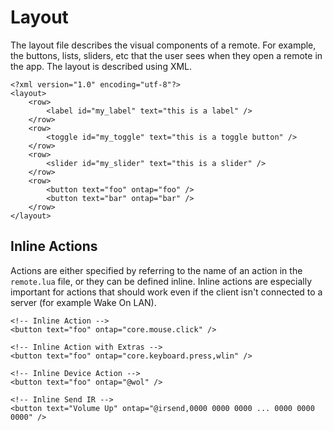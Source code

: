 
# Layout

The layout file describes the visual components of a remote. For example, the buttons, lists, sliders, etc that the user
sees when they open a remote in the app. The layout is described using XML.

	<?xml version="1.0" encoding="utf-8"?>
	<layout>
		<row>
			<label id="my_label" text="this is a label" />
		</row>
		<row>
			<toggle id="my_toggle" text="this is a toggle button" />
		</row>
		<row>
			<slider id="my_slider" text="this is a slider" />
		</row>
		<row>
			<button text="foo" ontap="foo" />
			<button text="bar" ontap="bar" />
		</row>
	</layout>


## Inline Actions

Actions are either specified by referring to the name of an action in the ``remote.lua`` file, or they can be defined
inline. Inline actions are especially important for actions that should work even if the client isn't connected to a
server (for example Wake On LAN).

    <!-- Inline Action -->
    <button text="foo" ontap="core.mouse.click" />

    <!-- Inline Action with Extras -->
    <button text="foo" ontap="core.keyboard.press,wlin" />

    <!-- Inline Device Action -->
    <button text="foo" ontap="@wol" />
    
    <!-- Inline Send IR -->
    <button text="Volume Up" ontap="@irsend,0000 0000 0000 ... 0000 0000 0000" />
    

